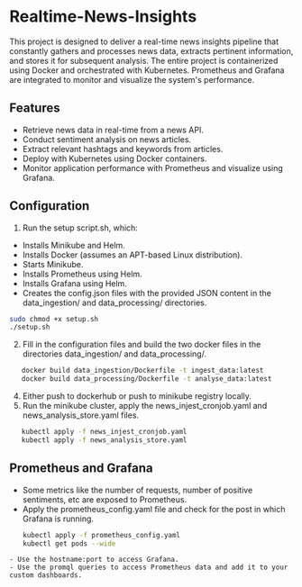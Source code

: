 # Realtime-News-Insights

This project is designed to deliver a real-time news insights pipeline that constantly gathers and processes news data, extracts pertinent information, and stores it for subsequent analysis. The entire project is containerized using Docker and orchestrated with Kubernetes. Prometheus and Grafana are integrated to monitor and visualize the system's performance.

## Features

- Retrieve news data in real-time from a news API.
- Conduct sentiment analysis on news articles.
- Extract relevant hashtags and keywords from articles.
- Deploy with Kubernetes using Docker containers.
- Monitor application performance with Prometheus and visualize using Grafana.

## Configuration

1) Run the setup script.sh, which:

- Installs Minikube and Helm.
- Installs Docker (assumes an APT-based Linux distribution).
- Starts Minikube.
- Installs Prometheus using Helm.
- Installs Grafana using Helm.
- Creates the config.json files with the provided JSON content in the data_ingestion/ and data_processing/ directories.

```sh
sudo chmod +x setup.sh
./setup.sh
```

2) Fill in the configuration files and build the two docker files in the directories data_ingestion/ and data_processing/.
```sh
   docker build data_ingestion/Dockerfile -t ingest_data:latest
   docker build data_processing/Dockerfile -t analyse_data:latest
```
4) Either push to dockerhub or push to minikube registry locally.
5) Run the minikube cluster, apply the news_injest_cronjob.yaml and news_analysis_store.yaml files.
```sh
   kubectl apply -f news_injest_cronjob.yaml
   kubectl apply -f news_analysis_store.yaml
```
## Prometheus and Grafana

- Some metrics like the number of requests, number of positive sentiments, etc are exposed to Prometheus.
- Apply the prometheus_config.yaml file and check for the post in which Grafana is running.
  ```sh
  kubectl apply -f prometheus_config.yaml
  kubectl get pods --wide
```
- Use the hostname:port to access Grafana.
- Use the promql queries to access Prometheus data and add it to your custom dashboards.
